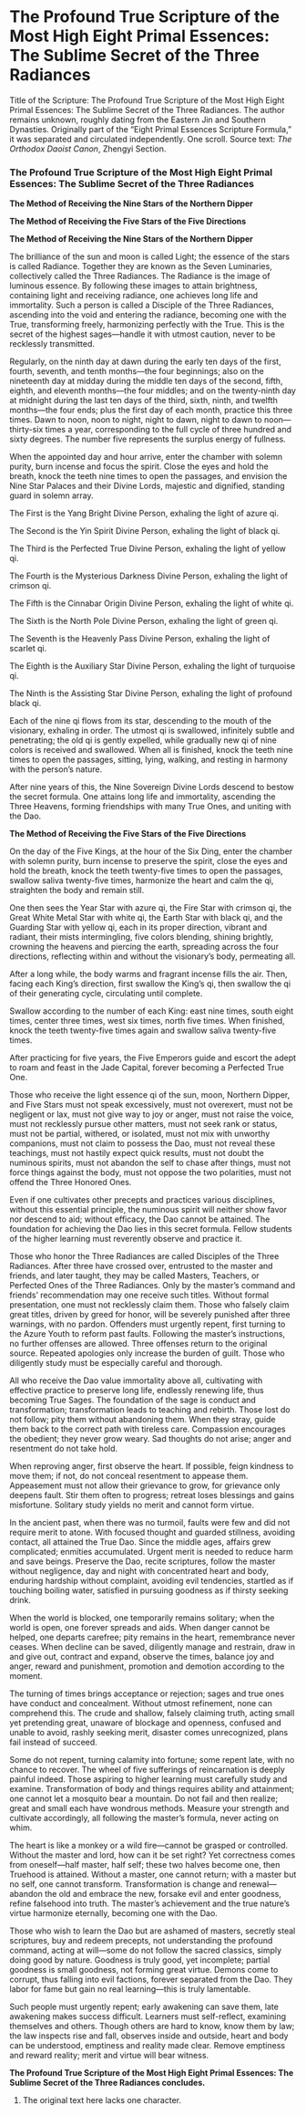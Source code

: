 # The Profound True Scripture of the Most High Eight Primal Essences: The Sublime Secret of the Three Radiances

Title of the Scripture: The Profound True Scripture of the Most High Eight Primal Essences: The Sublime Secret of the Three Radiances. The author remains unknown, roughly dating from the Eastern Jin and Southern Dynasties. Originally part of the “Eight Primal Essences Scripture Formula,” it was separated and circulated independently. One scroll. Source text: *The Orthodox Daoist Canon*, Zhengyi Section.

### The Profound True Scripture of the Most High Eight Primal Essences: The Sublime Secret of the Three Radiances

**The Method of Receiving the Nine Stars of the Northern Dipper**

**The Method of Receiving the Five Stars of the Five Directions**

**The Method of Receiving the Nine Stars of the Northern Dipper**

The brilliance of the sun and moon is called Light; the essence of the stars is called Radiance. Together they are known as the Seven Luminaries, collectively called the Three Radiances. The Radiance is the image of luminous essence. By following these images to attain brightness, containing light and receiving radiance, one achieves long life and immortality. Such a person is called a Disciple of the Three Radiances, ascending into the void and entering the radiance, becoming one with the True, transforming freely, harmonizing perfectly with the True. This is the secret of the highest sages—handle it with utmost caution, never to be recklessly transmitted.

Regularly, on the ninth day at dawn during the early ten days of the first, fourth, seventh, and tenth months—the four beginnings; also on the nineteenth day at midday during the middle ten days of the second, fifth, eighth, and eleventh months—the four middles; and on the twenty-ninth day at midnight during the last ten days of the third, sixth, ninth, and twelfth months—the four ends; plus the first day of each month, practice this three times. Dawn to noon, noon to night, night to dawn, night to dawn to noon—thirty-six times a year, corresponding to the full cycle of three hundred and sixty degrees. The number five represents the surplus energy of fullness.

When the appointed day and hour arrive, enter the chamber with solemn purity, burn incense and focus the spirit. Close the eyes and hold the breath, knock the teeth nine times to open the passages, and envision the Nine Star Palaces and their Divine Lords, majestic and dignified, standing guard in solemn array.

The First is the Yang Bright Divine Person, exhaling the light of azure qi.

The Second is the Yin Spirit Divine Person, exhaling the light of black qi.

The Third is the Perfected True Divine Person, exhaling the light of yellow qi.

The Fourth is the Mysterious Darkness Divine Person, exhaling the light of crimson qi.

The Fifth is the Cinnabar Origin Divine Person, exhaling the light of white qi.

The Sixth is the North Pole Divine Person, exhaling the light of green qi.

The Seventh is the Heavenly Pass Divine Person, exhaling the light of scarlet qi.

The Eighth is the Auxiliary Star Divine Person, exhaling the light of turquoise qi.

The Ninth is the Assisting Star Divine Person, exhaling the light of profound black qi.

Each of the nine qi flows from its star, descending to the mouth of the visionary, exhaling in order. The utmost qi is swallowed, infinitely subtle and penetrating; the old qi is gently expelled, while gradually new qi of nine colors is received and swallowed. When all is finished, knock the teeth nine times to open the passages, sitting, lying, walking, and resting in harmony with the person’s nature.

After nine years of this, the Nine Sovereign Divine Lords descend to bestow the secret formula. One attains long life and immortality, ascending the Three Heavens, forming friendships with many True Ones, and uniting with the Dao.

**The Method of Receiving the Five Stars of the Five Directions**

On the day of the Five Kings, at the hour of the Six Ding, enter the chamber with solemn purity, burn incense to preserve the spirit, close the eyes and hold the breath, knock the teeth twenty-five times to open the passages, swallow saliva twenty-five times, harmonize the heart and calm the qi, straighten the body and remain still.

One then sees the Year Star with azure qi, the Fire Star with crimson qi, the Great White Metal Star with white qi, the Earth Star with black qi, and the Guarding Star with yellow qi, each in its proper direction, vibrant and radiant, their mists intermingling, five colors blending, shining brightly, crowning the heavens and piercing the earth, spreading across the four directions, reflecting within and without the visionary’s body, permeating all.

After a long while, the body warms and fragrant incense fills the air. Then, facing each King’s direction, first swallow the King’s qi, then swallow the qi of their generating cycle, circulating until complete.

Swallow according to the number of each King: east nine times, south eight times, center three times, west six times, north five times. When finished, knock the teeth twenty-five times again and swallow saliva twenty-five times.

After practicing for five years, the Five Emperors guide and escort the adept to roam and feast in the Jade Capital, forever becoming a Perfected True One.

Those who receive the light essence qi of the sun, moon, Northern Dipper, and Five Stars must not speak excessively, must not overexert, must not be negligent or lax, must not give way to joy or anger, must not raise the voice, must not recklessly pursue other matters, must not seek rank or status, must not be partial, withered, or isolated, must not mix with unworthy companions, must not claim to possess the Dao, must not reveal these teachings, must not hastily expect quick results, must not doubt the numinous spirits, must not abandon the self to chase after things, must not force things against the body, must not oppose the two polarities, must not offend the Three Honored Ones.

Even if one cultivates other precepts and practices various disciplines, without this essential principle, the numinous spirit will neither show favor nor descend to aid; without efficacy, the Dao cannot be attained. The foundation for achieving the Dao lies in this secret formula. Fellow students of the higher learning must reverently observe and practice it.

Those who honor the Three Radiances are called Disciples of the Three Radiances. After three have crossed over, entrusted to the master and friends, and later taught, they may be called Masters, Teachers, or Perfected Ones of the Three Radiances. Only by the master’s command and friends’ recommendation may one receive such titles. Without formal presentation, one must not recklessly claim them. Those who falsely claim great titles, driven by greed for honor, will be severely punished after three warnings, with no pardon. Offenders must urgently repent, first turning to the Azure Youth to reform past faults. Following the master’s instructions, no further offenses are allowed. Three offenses return to the original source. Repeated apologies only increase the burden of guilt. Those who diligently study must be especially careful and thorough.

All who receive the Dao value immortality above all, cultivating with effective practice to preserve long life, endlessly renewing life, thus becoming True Sages. The foundation of the sage is conduct and transformation; transformation leads to teaching and rebirth. Those lost do not follow; pity them without abandoning them. When they stray, guide them back to the correct path with tireless care. Compassion encourages the obedient; they never grow weary. Sad thoughts do not arise; anger and resentment do not take hold.

When reproving anger, first observe the heart. If possible, feign kindness to move them; if not, do not conceal resentment to appease them. Appeasement must not allow their grievance to grow, for grievance only deepens fault. Stir them often to progress; retreat loses blessings and gains misfortune. Solitary study yields no merit and cannot form virtue.

In the ancient past, when there was no turmoil, faults were few and did not require merit to atone. With focused thought and guarded stillness, avoiding contact, all attained the True Dao. Since the middle ages, affairs grew complicated; enmities accumulated. Urgent merit is needed to reduce harm and save beings. Preserve the Dao, recite scriptures, follow the master without negligence, day and night with concentrated heart and body, enduring hardship without complaint, avoiding evil tendencies, startled as if touching boiling water, satisfied in pursuing goodness as if thirsty seeking drink.

When the world is blocked, one temporarily remains solitary; when the world is open, one forever spreads and aids. When danger cannot be helped, one departs carefree; pity remains in the heart, remembrance never ceases. When decline can be saved, diligently manage and restrain, draw in and give out, contract and expand, observe the times, balance joy and anger, reward and punishment, promotion and demotion according to the moment.

The turning of times brings acceptance or rejection; sages and true ones have conduct and concealment. Without utmost refinement, none can comprehend this. The crude and shallow, falsely claiming truth, acting small yet pretending great, unaware of blockage and openness, confused and unable to avoid, rashly seeking merit, disaster comes unrecognized, plans fail instead of succeed.

Some do not repent, turning calamity into fortune; some repent late, with no chance to recover. The wheel of five sufferings of reincarnation is deeply painful indeed. Those aspiring to higher learning must carefully study and examine. Transformation of body and things requires ability and attainment; one cannot let a mosquito bear a mountain. Do not fail and then realize; great and small each have wondrous methods. Measure your strength and cultivate accordingly, all following the master’s formula, never acting on whim.

The heart is like a monkey or a wild fire—cannot be grasped or controlled. Without the master and lord, how can it be set right? Yet correctness comes from oneself—half master, half self; these two halves become one, then Truehood is attained. Without a master, one cannot return; with a master but no self, one cannot transform. Transformation is change and renewal—abandon the old and embrace the new, forsake evil and enter goodness, refine falsehood into truth. The master’s achievement and the true nature’s virtue harmonize eternally, becoming one with the Dao.

Those who wish to learn the Dao but are ashamed of masters, secretly steal scriptures, buy and redeem precepts, not understanding the profound command, acting at will—some do not follow the sacred classics, simply doing good by nature. Goodness is truly good, yet incomplete; partial goodness is small goodness, not forming great virtue. Demons come to corrupt, thus falling into evil factions, forever separated from the Dao. They labor for fame but gain no real learning—this is truly lamentable.

Such people must urgently repent; early awakening can save them, late awakening makes success difficult. Learners must self-reflect, examining themselves and others. Though others are hard to know, know them by law; the law inspects rise and fall, observes inside and outside, heart and body can be understood, emptiness and reality made clear. Remove emptiness and reward reality; merit and virtue will bear witness.

**The Profound True Scripture of the Most High Eight Primal Essences: The Sublime Secret of the Three Radiances concludes.**

1. The original text here lacks one character.